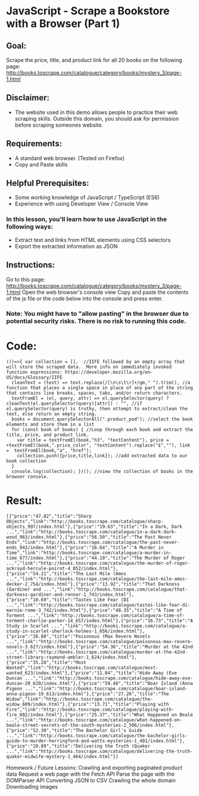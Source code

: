# JavaScript - Scrape a Bookstore with a Browser (Part 1)

## Goal: 
  Scrape the price, title, and product link for all 20 books on the following page:
  http://books.toscrape.com/catalogue/category/books/mystery_3/page-1.html

## Disclaimer: 
* The website used in this demo allows people to practice their web scraping skills. Outside this domain, you should ask for permission before scraping someones website.

## Requirements:
* A standard web browser. (Tested on Firefox)
* Copy and Paste skills

## Helpful Prerequisites:
* Some working knowledge of JavaScript / TypeScript (ES6)
* Experience with using Developer View / Console View 

### In this lesson, you’ll learn how to use JavaScript in the following ways:
* Extract text and links from HTML elements using CSS selectors
* Export the extracted information as JSON

## Instructions:
Go to this page: http://books.toscrape.com/catalogue/category/books/mystery_3/page-1.html
Open the web browser's console view
Copy and paste the contents of the js file or the code below into the console and press enter.

### Note: You might have to "allow pasting" in the browser due to potential security risks. There is no risk to running this code.

# Code:

```
(()=>{ var collection = [],  //IIFE followed by an empty array that will store the scraped data.  More info on immediately invoked function expressions: https://developer.mozilla.org/en-US/docs/Glossary/IIFE
  cleanText = (text) => text.replace(/[\n\s\t\r]+/gm," ").trim(), //a function that places a single space in place of any part of the string that contains line breaks, spaces, tabs, and/or return characters.
  textFromEl = (el, query, attr) => el.querySelector(query) ? cleanText(el.querySelector(query)[attr]) : "", //if el.querySelector(query) is truthy, then attempt to extract/clean the text, else return an empty string.
  books = document.querySelectorAll(".product_pod"); //select the book elements and store them in a list
  for (const book of books) { //Loop through each book and extract the title, price, and product link.
    var title = textFromEl(book,"h3", "textContent"), price = +textFromEl(book,".price_color", "textContent").replace("£",""), link =  textFromEl(book,"a", "href");
    collection.push({price,title,link}); //add extracted data to our book collection
  }
  console.log(collection); })(); //view the collection of books in the browser console.
 ```


# Result:

```
[{"price":"47.82","title":"Sharp Objects","link":"http://books.toscrape.com/catalogue/sharp-objects_997/index.html"},{"price":"19.63","title":"In a Dark, Dark ...","link":"http://books.toscrape.com/catalogue/in-a-dark-dark-wood_963/index.html"},{"price":"56.50","title":"The Past Never Ends","link":"http://books.toscrape.com/catalogue/the-past-never-ends_942/index.html"},{"price":"16.64","title":"A Murder in Time","link":"http://books.toscrape.com/catalogue/a-murder-in-time_877/index.html"},{"price":"44.10","title":"The Murder of Roger ...","link":"http://books.toscrape.com/catalogue/the-murder-of-roger-ackroyd-hercule-poirot-4_852/index.html"},{"price":"54.21","title":"The Last Mile (Amos ...","link":"http://books.toscrape.com/catalogue/the-last-mile-amos-decker-2_754/index.html"},{"price":"13.92","title":"That Darkness (Gardiner and ...","link":"http://books.toscrape.com/catalogue/that-darkness-gardiner-and-renner-1_743/index.html"},{"price":"10.69","title":"Tastes Like Fear (DI ...","link":"http://books.toscrape.com/catalogue/tastes-like-fear-di-marnie-rome-3_742/index.html"},{"price":"48.35","title":"A Time of Torment ...","link":"http://books.toscrape.com/catalogue/a-time-of-torment-charlie-parker-14_657/index.html"},{"price":"16.73","title":"A Study in Scarlet ...","link":"http://books.toscrape.com/catalogue/a-study-in-scarlet-sherlock-holmes-1_656/index.html"},{"price":"26.80","title":"Poisonous (Max Revere Novels ...","link":"http://books.toscrape.com/catalogue/poisonous-max-revere-novels-3_627/index.html"},{"price":"54.36","title":"Murder at the 42nd ...","link":"http://books.toscrape.com/catalogue/murder-at-the-42nd-street-library-raymond-ambler-1_624/index.html"},{"price":"35.28","title":"Most Wanted","link":"http://books.toscrape.com/catalogue/most-wanted_623/index.html"},{"price":"11.84","title":"Hide Away (Eve Duncan ...","link":"http://books.toscrape.com/catalogue/hide-away-eve-duncan-20_620/index.html"},{"price":"59.48","title":"Boar Island (Anna Pigeon ...","link":"http://books.toscrape.com/catalogue/boar-island-anna-pigeon-19_613/index.html"},{"price":"27.26","title":"The Widow","link":"http://books.toscrape.com/catalogue/the-widow_609/index.html"},{"price":"13.71","title":"Playing with Fire","link":"http://books.toscrape.com/catalogue/playing-with-fire_602/index.html"},{"price":"25.37","title":"What Happened on Beale ...","link":"http://books.toscrape.com/catalogue/what-happened-on-beale-street-secrets-of-the-south-mysteries-2_506/index.html"},{"price":"52.30","title":"The Bachelor Girl's Guide ...","link":"http://books.toscrape.com/catalogue/the-bachelor-girls-guide-to-murder-herringford-and-watts-mysteries-1_491/index.html"},{"price":"20.89","title":"Delivering the Truth (Quaker ...","link":"http://books.toscrape.com/catalogue/delivering-the-truth-quaker-midwife-mystery-1_464/index.html"}]
```
Homework / Future Lessons:
  Crawling and exporting paginated product data
  Request a web page with the Fetch API
  Parse the page with the DOMParser API
  Converting JSON to CSV
  Crawling the whole domain
  Downloading images
